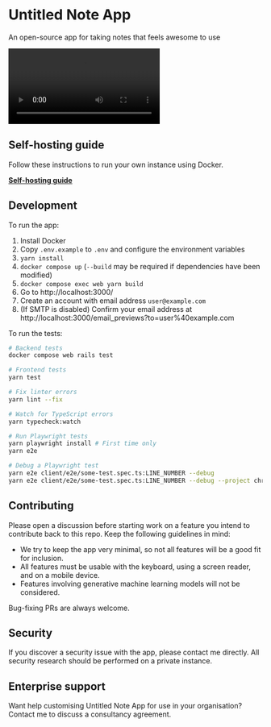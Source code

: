 # Untitled Note App

An open-source app for taking notes that feels awesome to use

![Demo video](app/assets/videos/demo.mp4)

## Self-hosting guide

Follow these instructions to run your own instance using Docker.

**[Self-hosting guide](https://untitlednote.xyz/docs/self-hosting)**

## Development

To run the app:

1. Install Docker
2. Copy `.env.example` to `.env` and configure the environment variables
3. `yarn install`
4. `docker compose up` (`--build` may be required if dependencies have been modified)
5. `docker compose exec web yarn build`
6. Go to http://localhost:3000/
7. Create an account with email address `user@example.com`
8. (If SMTP is disabled) Confirm your email address at http://localhost:3000/email_previews?to=user%40example.com

To run the tests:

```bash
# Backend tests
docker compose web rails test

# Frontend tests
yarn test

# Fix linter errors
yarn lint --fix

# Watch for TypeScript errors
yarn typecheck:watch

# Run Playwright tests
yarn playwright install # First time only
yarn e2e

# Debug a Playwright test
yarn e2e client/e2e/some-test.spec.ts:LINE_NUMBER --debug
yarn e2e client/e2e/some-test.spec.ts:LINE_NUMBER --debug --project chromium
```

## Contributing

Please open a discussion before starting work on a feature you intend to contribute back to this repo. Keep the following guidelines in mind:

- We try to keep the app very minimal, so not all features will be a good fit for inclusion.  
- All features must be usable with the keyboard, using a screen reader, and on a mobile device.
- Features involving generative machine learning models will not be considered.

Bug-fixing PRs are always welcome.

## Security

If you discover a security issue with the app, please contact me directly. All security research should be performed on a private instance.

## Enterprise support

Want help customising Untitled Note App for use in your organisation? Contact me to discuss a consultancy agreement.
